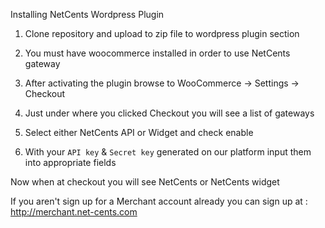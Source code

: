 Installing NetCents Wordpress Plugin

1. Clone repository and upload to zip file to wordpress plugin section

2. You must have woocommerce installed in order to use NetCents gateway

3. After activating the plugin browse to WooCommerce -> Settings -> Checkout

4. Just under where you clicked Checkout you will see a list of gateways

5. Select either NetCents API or Widget and check enable

6. With your `API key` & `Secret key` generated on our platform input them into appropriate fields

Now when at checkout you will see NetCents or NetCents widget

If you aren't sign up for a Merchant account already you can sign up at : http://merchant.net-cents.com
